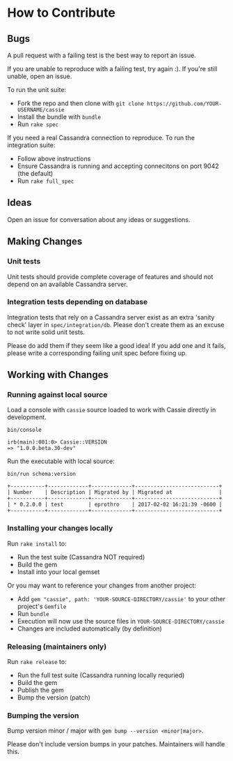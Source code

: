 # How to Contribute

## Bugs

A pull request with a failing test is the best way to report an issue.

If you are unable to reproduce with a failing test, try again :). If you're still unable, open an issue.

To run the unit suite:
  * Fork the repo and then clone with `git clone https://github.com/YOUR-USERNAME/cassie`
  * Install the bundle with `bundle`
  * Run `rake spec`

If you need a real Cassandra connection to reproduce. To run the integration suite:
  * Follow above instructions
  * Ensure Cassandra is running and accepting connecitons on port 9042 (the default)
  * Run `rake full_spec`

## Ideas

Open an issue for conversation about any ideas or suggestions.


## Making Changes

### Unit tests

Unit tests should provide complete coverage of features and should not depend on an available Cassandra server.


### Integration tests depending on database

Integration tests that rely on a Cassandra server exist as an extra 'sanity check' layer in `spec/integration/db`. Please don't create them as an excuse to not write solid unit tests.

Please do add them if they seem like a good idea! If you add one and it fails, please write a corresponding failing unit spec before fixing up.


## Working with Changes

### Running against local source

Load a console with `cassie` source loaded to work with Cassie directly in development.

```
bin/console
```
```
irb(main):001:0> Cassie::VERSION
=> "1.0.0.beta.30-dev"
```

Run the executable with local source:

```
bin/run schema:version
```
```
+-----------+-------------+-------------+---------------------------+
| Number    | Description | Migrated by | Migrated at               |
+-----------+-------------+-------------+---------------------------+
| * 0.2.0.0 | test        | eprothro    | 2017-02-02 16:21:39 -0600 |
+-----------+-------------+-------------+---------------------------+
```

### Installing your changes locally

Run `rake install` to:
* Run the test suite (Cassandra NOT required)
* Build the gem
* Install into your local gemset

Or you may want to reference your changes from another project:
* Add `gem "cassie", path: 'YOUR-SOURCE-DIRECTORY/cassie'` to your other project's `Gemfile`
* Run `bundle`
* Execution will now use the source files in `YOUR-SOURCE-DIRECTORY/cassie`
* Changes are included automatically (by definition)

### Releasing (maintainers only)

Run `rake release` to:
* Run the full test suite (Cassandra running locally requried)
* Build the gem
* Publish the gem
* Bump the version (patch)

### Bumping the version

Bump version minor / major with `gem bump --version <minor|major>`.

Please don't include version bumps in your patches. Maintainers will handle this.
